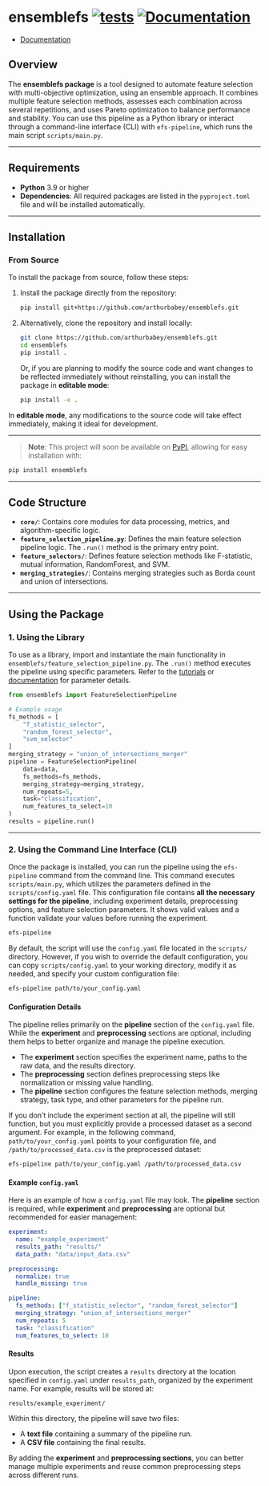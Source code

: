 # ensemblefs [![tests](https://github.com/arthurbabey/ensemblefs/actions/workflows/tests.yml/badge.svg)](https://github.com/arthurbabey/ensemblefs/actions/workflows/tests.yml) [![Documentation](https://github.com/arthurbabey/ensemblefs/actions/workflows/doc.yml/badge.svg)](https://github.com/arthurbabey/ensemblefs/actions/workflows/doc.yml)

* [Documentation](https://arthurbabey.github.io/ensemblefs/)

## Overview

The **ensemblefs package** is a tool designed to automate feature selection with multi-objective optimization, using an ensemble approach. It combines multiple feature selection methods, assesses each combination across several repetitions, and uses Pareto optimization to balance performance and stability. You can use this pipeline as a Python library or interact through a command-line interface (CLI) with `efs-pipeline`, which runs the main script `scripts/main.py`.

---

## Requirements

- **Python** 3.9 or higher
- **Dependencies**: All required packages are listed in the `pyproject.toml` file and will be installed automatically.

---

## Installation

### From Source

To install the package from source, follow these steps:

1. Install the package directly from the repository:

   ```bash
   pip install git+https://github.com/arthurbabey/ensemblefs.git
   ```

2. Alternatively, clone the repository and install locally:

   ```bash
   git clone https://github.com/arthurbabey/ensemblefs.git
   cd ensemblefs
   pip install .
   ```

   Or, if you are planning to modify the source code and want changes to be reflected immediately without reinstalling, you can install the package in **editable mode**:

   ```bash
   pip install -e .
   ```

In **editable mode**, any modifications to the source code will take effect immediately, making it ideal for development.

---

> **Note**: This project will soon be available on [PyPI](https://pypi.org/), allowing for easy installation with:

   ```bash
   pip install ensemblefs
   ```

---

## Code Structure

- **`core/`**: Contains core modules for data processing, metrics, and algorithm-specific logic.
- **`feature_selection_pipeline.py`**: Defines the main feature selection pipeline logic. The `.run()` method is the primary entry point.
- **`feature_selectors/`**: Defines feature selection methods like F-statistic, mutual information, RandomForest, and SVM.
- **`merging_strategies/`**: Contains merging strategies such as Borda count and union of intersections.

---

## Using the Package

### 1. Using the Library

To use as a library, import and instantiate the main functionality in `ensemblefs/feature_selection_pipeline.py`. The `.run()` method executes the pipeline using specific parameters. Refer to the [tutorials](https://github.com/arthurbabey/ensemblefs/tree/main/tutorials) or [documentation](https://arthurbabey.github.io/ensemblefs/) for parameter details.

```python
from ensemblefs import FeatureSelectionPipeline

# Example usage
fs_methods = [
    "f_statistic_selector",
    "random_forest_selector",
    "svm_selector"
]
merging_strategy = "union_of_intersections_merger"
pipeline = FeatureSelectionPipeline(
    data=data,
    fs_methods=fs_methods,
    merging_strategy=merging_strategy,
    num_repeats=5,
    task="classification",
    num_features_to_select=10
)
results = pipeline.run()
```

---

### 2. Using the Command Line Interface (CLI)

Once the package is installed, you can run the pipeline using the `efs-pipeline` command from the command line. This command executes `scripts/main.py`, which utilizes the parameters defined in the `scripts/config.yaml` file. This configuration file contains **all the necessary settings for the pipeline**, including experiment details, preprocessing options, and feature selection parameters. It shows valid values and a function validate your values before running the experiment.

```bash
efs-pipeline
```

By default, the script will use the `config.yaml` file located in the `scripts/` directory. However, if you wish to override the default configuration, you can copy `scripts/config.yaml` to your working directory, modify it as needed, and specify your custom configuration file:

```bash
efs-pipeline path/to/your_config.yaml
```

#### Configuration Details

The pipeline relies primarily on the **pipeline** section of the `config.yaml` file. While the **experiment** and **preprocessing** sections are optional, including them helps to better organize and manage the pipeline execution.

- The **experiment** section specifies the experiment name, paths to the raw data, and the results directory.
- The **preprocessing** section defines preprocessing steps like normalization or missing value handling.
- The **pipeline** section configures the feature selection methods, merging strategy, task type, and other parameters for the pipeline run.

If you don’t include the experiment section at all, the pipeline will still function, but you must explicitly provide a processed dataset as a second argument. For example, in the following command, `path/to/your_config.yaml` points to your configuration file, and `/path/to/processed_data.csv` is the preprocessed dataset:

```bash
efs-pipeline path/to/your_config.yaml /path/to/processed_data.csv
```

#### Example `config.yaml`

Here is an example of how a `config.yaml` file may look. The **pipeline** section is required, while **experiment** and **preprocessing** are optional but recommended for easier management:

```yaml
experiment:
  name: "example_experiment"
  results_path: "results/"
  data_path: "data/input_data.csv"

preprocessing:
  normalize: true
  handle_missing: true

pipeline:
  fs_methods: ["f_statistic_selector", "random_forest_selector"]
  merging_strategy: "union_of_intersections_merger"
  num_repeats: 5
  task: "classification"
  num_features_to_select: 10
```

#### Results

Upon execution, the script creates a `results` directory at the location specified in `config.yaml` under `results_path`, organized by the experiment name. For example, results will be stored at:

```
results/example_experiment/
```

Within this directory, the pipeline will save two files:

- A **text file** containing a summary of the pipeline run.
- A **CSV file** containing the final results.

By adding the **experiment** and **preprocessing sections**, you can better manage multiple experiments and reuse common preprocessing steps across different runs.
